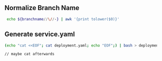## Normalize Branch Name

```sh
 echo ${branchname//\//-} | awk '{print tolower($0)}'
```

## Generate service.yaml

```sh
(echo "cat <<EOF"; cat deployment.yaml; echo "EOF";) | bash > deployment_ready.yaml

// maybe cat afterwards
```

